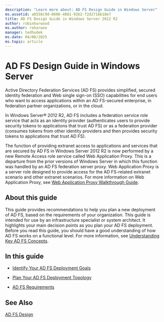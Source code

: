 ```yaml
---
description: "Learn more about: AD FS Design Guide in Windows Server"
ms.assetid: a8558c9d-0606-4881-93b2-f2d2716b18e7
title: AD FS Design Guide in Windows Server 2012 R2
author: robinharwood
ms.author: roharwoo
manager: tedhudek
ms.date: 04/08/2025
ms.topic: article
---
```


# AD FS Design Guide in Windows Server

Active Directory Federation Services \(AD FS\) provides simplified, secured identity federation and Web single sign\-on \(SSO\) capabilities for end users who want to access applications within an AD FS\-secured enterprise, in federation partner organizations, or in the cloud.

In Windows Server&reg; 2012 R2, AD FS includes a federation service role service that acts as an identity provider \(authenticates users to provide security tokens to applications that trust AD FS\) or as a federation provider \(consumes tokens from other identity providers and then provides security tokens to applications that trust AD FS\).

The function of providing extranet access to applications and services that are secured by AD FS in Windows Server 2012 R2 is now performed by a new Remote Access role service called Web Application Proxy. This is a departure from the prior versions of Windows Server in which this function was handled by an AD FS federation server proxy. Web Application Proxy is a server role designed to provide access for the AD FS\-related extranet scenario and other extranet scenarios. For more information on Web Application Proxy, see [Web Application Proxy Walkthrough Guide](/previous-versions/windows/it-pro/windows-server-2012-R2-and-2012/dn280944(v=ws.11)).

## About this guide
This guide provides recommendations to help you plan a new deployment of AD FS, based on the requirements of your organization. This guide is intended for use by an infrastructure specialist or system architect. It highlights your main decision points as you plan your AD FS deployment. Before you read this guide, you should have a good understanding of how AD FS works on a functional level. For more information, see [Understanding Key AD FS Concepts](../../ad-fs/technical-reference/Understanding-Key-AD-FS-Concepts.md).

## In this guide

-   [Identify Your AD FS Deployment Goals](Identify-Your-AD-FS-Deployment-Goals.md)

-   [Plan Your AD FS Deployment Topology](Plan-Your-AD-FS-Deployment-Topology.md)

-   [AD FS Requirements](AD-FS-Requirements.md)


## See Also
[AD FS Design](../../ad-fs/AD-FS-Design.md)

